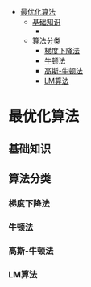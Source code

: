 
<!-- TOC -->

- [最优化算法](#最优化算法)
    - [基础知识](#基础知识)
        - [](#)
    - [算法分类](#算法分类)
        - [梯度下降法](#梯度下降法)
        - [牛顿法](#牛顿法)
        - [高斯-牛顿法](#高斯-牛顿法)
        - [LM算法](#lm算法)

<!-- /TOC -->

# 最优化算法
## 基础知识
### 
## 算法分类
### 梯度下降法
### 牛顿法
### 高斯-牛顿法
### LM算法
